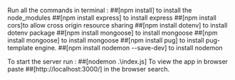Run all the commands in terminal :
##[npm install] to install the node_modules
##[npm install express] to install express
##[npm install cors]to allow  cross origin resource sharing
##[npm install dotenv] to install dotenv package
##[npm install mongoose] to install mongoose
##[npm install mongoose] to install mongoose
##[npm install pug] to install pug-template engine.
##[npm install nodemon --save-dev] to install nodemon 

To start the server run : ##[nodemon .\index.js]
To view the app in browser paste ##[http://localhost:3000/] in the browser search.

